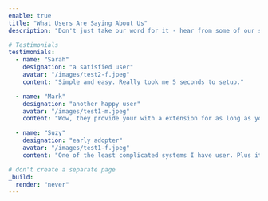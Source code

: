 ```yaml
---
enable: true
title: "What Users Are Saying About Us"
description: "Don't just take our word for it - hear from some of our satisfied users!  Check out some of our testimonials below to see what others are saying about our service."

# Testimonials
testimonials:
  - name: "Sarah"
    designation: "a satisfied user"
    avatar: "/images/test2-f.jpeg"
    content: "Simple and easy. Really took me 5 seconds to setup."

  - name: "Mark"
    designation: "another happy user"
    avatar: "/images/test1-m.jpeg"
    content: "Wow, they provide your with a extension for as long as you want."

  - name: "Suzy"
    designation: "early adopter"
    avatar: "/images/test1-f.jpeg"
    content: "One of the least complicated systems I have user. Plus it works with Google Calendar and Contacts"

# don't create a separate page
_build:
  render: "never"
---
```

